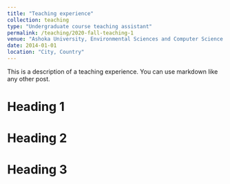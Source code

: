 ```yaml
---
title: "Teaching experience"
collection: teaching
type: "Undergraduate course teaching assistant"
permalink: /teaching/2020-fall-teaching-1
venue: "Ashoka University, Environmental Sciences and Computer Science Department"
date: 2014-01-01
location: "City, Country"
---
```


This is a description of a teaching experience. You can use markdown like any other post.

Heading 1
======

Heading 2
======

Heading 3
======